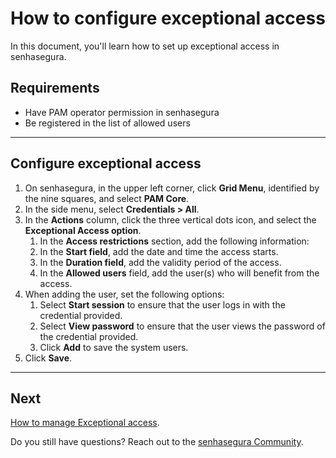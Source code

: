 # How to configure exceptional access

In this document, you'll learn how to set up exceptional access in senhasegura.

## Requirements

* Have PAM operator permission in senhasegura
* Be registered in the list of allowed users

---
## Configure exceptional access

1. On senhasegura, in the upper left corner, click **Grid Menu**, identified by the nine squares, and select **PAM Core**.
2. In the side menu, select **Credentials > All**.
3. In the **Actions** column, click the three vertical dots icon, and select the **Exceptional Access option**.
    1. In the **Access restrictions** section, add the following information:
    2. In the **Start field**, add the date and time the access starts.
    3. In the **Duration field**, add the validity period of the access.
    4. In the **Allowed users** field, add the user(s) who will benefit from the access.
4. When adding the user, set the following options:
    1. Select **Start session** to ensure that the user logs in with the credential provided.
    2. Select **View password** to ensure that the user views the password of the credential provided.
    3. Click **Add** to save the system users.
5. Click **Save**.

***
## Next
[How to manage Exceptional access](/v3-33/docs/pam-session-how-to-manage-exceptional-access).

Do you still have questions? Reach out to the [senhasegura Community](https://community.senhasegura.io/).
